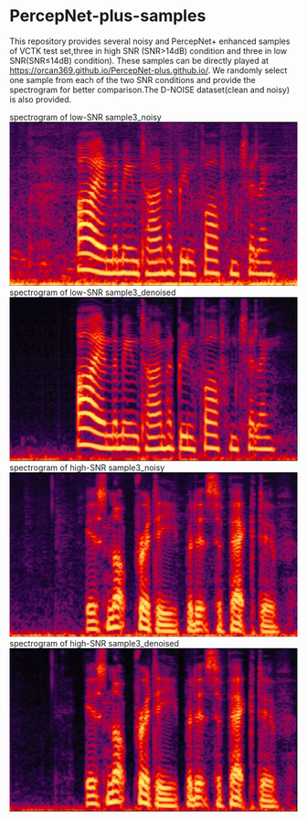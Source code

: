 # PercepNet-plus-samples
This repository provides several noisy and PercepNet+ enhanced samples of VCTK test set,three in high SNR (SNR>14dB) condition and three in low SNR(SNR≤14dB) condition). These samples can be directly played at https://orcan369.github.io/PercepNet-plus.github.io/. We randomly select one sample from each of the two SNR conditions and provide the spectrogram for better comparison.The D-NOISE dataset(clean and noisy) is also provided.


spectrogram of low-SNR sample3_noisy 
![image](https://github.com/orcan369/PercepNet-plus-samples/blob/main/images/noisylowsnr.jpg)
spectrogram of low-SNR sample3_denoised
![image](https://github.com/orcan369/PercepNet-plus-samples/blob/main/images/denoisedlowsnr.jpg)
spectrogram of high-SNR sample3_noisy 
![image](https://github.com/orcan369/PercepNet-plus-samples/blob/main/images/noisyhighsnr.jpg)
spectrogram of high-SNR sample3_denoised 
![image](https://github.com/orcan369/PercepNet-plus-samples/blob/main/images/denoisedhighsnr.jpg)

